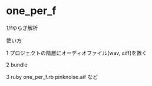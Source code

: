one_per_f
=========

1/fゆらぎ解析

使い方

1 プロジェクトの階層にオーディオファイル(wav, aiff)を置く

2 bundle

3 ruby one_per_f.rb pinknoise.aif   など
